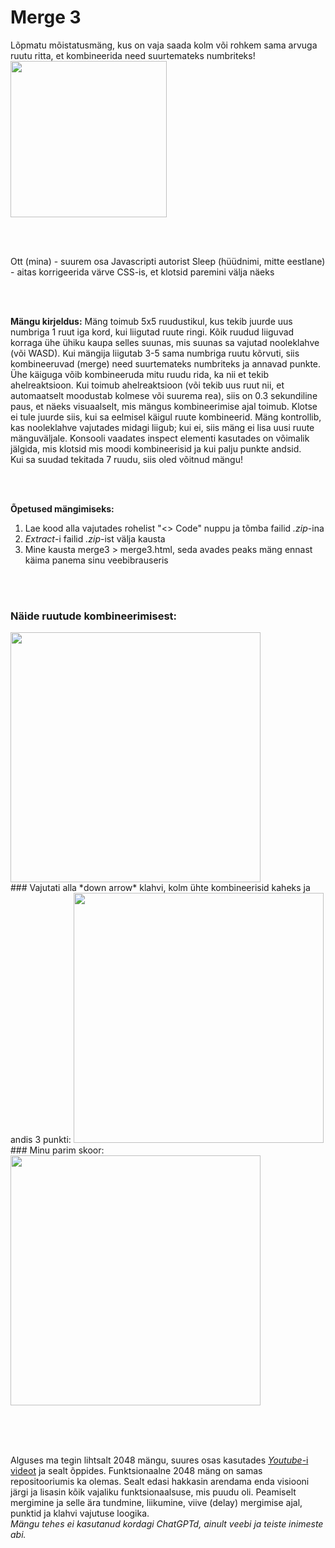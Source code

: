 # Merge 3
Lõpmatu mõistatusmäng, kus on vaja saada kolm või rohkem sama arvuga ruutu ritta, et kombineerida need suurtemateks numbriteks!
<br/>
<img src="https://github.com/Neuths/merge3/assets/117487287/6651251d-9654-4ec7-a75e-be0bae87ad76.type" width="250">

<br/><br/>

Ott (mina) - suurem osa Javascripti autorist
Sleep (hüüdnimi, mitte eestlane) - aitas korrigeerida värve CSS-is, et klotsid paremini välja näeks

<br/><br/>

**Mängu kirjeldus:**
Mäng toimub 5x5 ruudustikul, kus tekib juurde uus numbriga 1 ruut iga kord, kui liigutad ruute ringi. Kõik ruudud liiguvad korraga ühe ühiku kaupa selles suunas, mis suunas sa vajutad nooleklahve (või WASD). Kui mängija liigutab 3-5 sama numbriga ruutu kõrvuti, siis kombineeruvad (merge) need suurtemateks numbriteks ja annavad punkte. Ühe käiguga võib kombineeruda mitu ruudu rida, ka nii et tekib ahelreaktsioon. Kui toimub ahelreaktsioon (või tekib uus ruut nii, et automaatselt moodustab kolmese või suurema rea), siis on 0.3 sekundiline paus, et näeks visuaalselt, mis mängus kombineerimise ajal toimub. Klotse ei tule juurde siis, kui sa eelmisel käigul ruute kombineerid. Mäng kontrollib, kas nooleklahve vajutades midagi liigub; kui ei, siis mäng ei lisa uusi ruute mänguväljale. Konsooli vaadates inspect elementi kasutades on võimalik jälgida, mis klotsid mis moodi kombineerisid ja kui palju punkte andsid.
<br/>
Kui sa suudad tekitada 7 ruudu, siis oled võitnud mängu!

<br/><br/>


**Õpetused mängimiseks:**
1. Lae kood alla vajutades rohelist "<> Code" nuppu ja tõmba failid *.zip*-ina
2. *Extract*-i failid *.zip*-ist välja kausta
3. Mine kausta merge3 > merge3.html, seda avades peaks mäng ennast käima panema sinu veebibrauseris

<br/><br/>

### Näide ruutude kombineerimisest:
<img src="https://github.com/Neuths/merge3/assets/117487287/4f5d4944-8dbb-4f43-bb23-eb833a2bb117.type" width="400">
<br/>
### Vajutati alla *down arrow* klahvi, kolm ühte kombineerisid kaheks ja andis 3 punkti:
<img src="https://github.com/Neuths/merge3/assets/117487287/7829d84e-7103-4713-9619-7619a29ff089.type" width="400">
<br/>
### Minu parim skoor:
<img src="https://github.com/Neuths/merge3/assets/117487287/29c09948-01de-4ccb-a2e4-3aa93ce841f5.type" width="400">

<br/><br/><br/>


Alguses ma tegin lihtsalt 2048 mängu, suures osas kasutades [*Youtube*-i videot](https://youtu.be/XM2n1gu4530?si=SV-AkKpuo1a7uyLt) ja sealt õppides. Funktsionaalne 2048 mäng on samas repositooriumis ka olemas. Sealt edasi hakkasin arendama enda visiooni järgi ja lisasin kõik vajaliku funktsionaalsuse, mis puudu oli. Peamiselt mergimine ja selle ära tundmine, liikumine, viive (delay) mergimise ajal, punktid ja klahvi vajutuse loogika.
<br/>
*Mängu tehes ei kasutanud kordagi ChatGPTd, ainult veebi ja teiste inimeste abi.*
